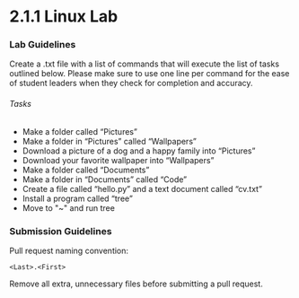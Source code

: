 # 2.1.1 Linux Lab
### Lab Guidelines
Create a .txt file with a list of commands that will execute the list of tasks outlined below. Please make sure to use one line per command for the ease of student leaders when they check for completion and accuracy.
###### Tasks
- Make a folder called “Pictures”
- Make a folder in “Pictures” called “Wallpapers”
- Download a picture of a dog and a happy family into “Pictures”
- Download your favorite wallpaper into “Wallpapers”
- Make a folder called “Documents”
- Make a folder in “Documents” called “Code”
- Create a file called “hello.py” and a text document called “cv.txt”
- Install a program called “tree”
- Move to "~" and run tree

### Submission Guidelines
Pull request naming convention:
```
<Last>.<First>
```
Remove all extra, unnecessary files before submitting a pull request.
